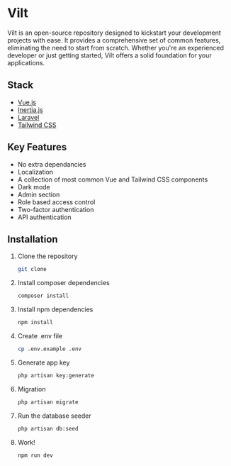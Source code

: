 # Vilt

Vilt is an open-source repository designed to kickstart your development projects with ease. It provides a comprehensive set of common features, eliminating the need to start from scratch. Whether you're an experienced developer or just getting started, Vilt offers a solid foundation for your applications.

## Stack
- [Vue.js](https://vuejs.org/)
- [Inertia.js](https://inertiajs.com/)
- [Laravel](https://laravel.com/)
- [Tailwind CSS](https://tailwindcss.com/)

## Key Features
- No extra dependancies
- Localization
- A collection of most common Vue and Tailwind CSS components
- Dark mode
- Admin section
- Role based access control
- Two-factor authentication
- API authentication

## Installation
1. Clone the repository
	```sh
	git clone 
	```
2. Install composer dependencies
	```sh
	composer install
	```
3. Install npm dependencies
	```sh
	npm install
	```
4. Create .env file
	```sh
	cp .env.example .env
	```
5. Generate app key
	```sh
	php artisan key:generate
	```
6. Migration
	```sh
	php artisan migrate
	```
7. Run the database seeder
	```sh
	php artisan db:seed
	```
8. Work!
	```sh
	npm run dev
	```

